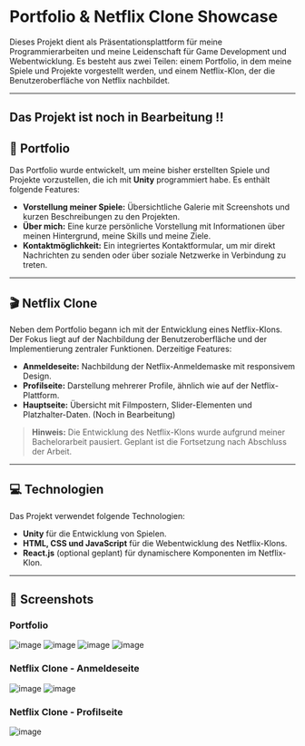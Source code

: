 # Portfolio & Netflix Clone Showcase

Dieses Projekt dient als Präsentationsplattform für meine Programmierarbeiten und meine Leidenschaft für Game Development und Webentwicklung. Es besteht aus zwei Teilen: einem Portfolio, in dem meine Spiele und Projekte vorgestellt werden, und einem Netflix-Klon, der die Benutzeroberfläche von Netflix nachbildet.  

---
## **Das Projekt ist noch in Bearbeitung !!** 

## 📂 **Portfolio**
Das Portfolio wurde entwickelt, um meine bisher erstellten Spiele und Projekte vorzustellen, die ich mit **Unity** programmiert habe. Es enthält folgende Features:

- **Vorstellung meiner Spiele:** Übersichtliche Galerie mit Screenshots und kurzen Beschreibungen zu den Projekten.
- **Über mich:** Eine kurze persönliche Vorstellung mit Informationen über meinen Hintergrund, meine Skills und meine Ziele.
- **Kontaktmöglichkeit:** Ein integriertes Kontaktformular, um mir direkt Nachrichten zu senden oder über soziale Netzwerke in Verbindung zu treten.

---

## 🎬 **Netflix Clone**
Neben dem Portfolio begann ich mit der Entwicklung eines Netflix-Klons. Der Fokus liegt auf der Nachbildung der Benutzeroberfläche und der Implementierung zentraler Funktionen. Derzeitige Features:

- **Anmeldeseite:** Nachbildung der Netflix-Anmeldemaske mit responsivem Design.
- **Profilseite:** Darstellung mehrerer Profile, ähnlich wie auf der Netflix-Plattform.
- **Hauptseite:** Übersicht mit Filmpostern, Slider-Elementen und Platzhalter-Daten. (Noch in Bearbeitung)

> **Hinweis:** Die Entwicklung des Netflix-Klons wurde aufgrund meiner Bachelorarbeit pausiert. Geplant ist die Fortsetzung nach Abschluss der Arbeit.

---

## 💻 **Technologien**
Das Projekt verwendet folgende Technologien:

- **Unity** für die Entwicklung von Spielen.
- **HTML, CSS und JavaScript** für die Webentwicklung des Netflix-Klons.
- **React.js** (optional geplant) für dynamischere Komponenten im Netflix-Klon.

---

## 📸 **Screenshots**
### Portfolio
![image](https://github.com/user-attachments/assets/c39ff559-3e16-4e3d-a10c-9938f0dc3b69)
![image](https://github.com/user-attachments/assets/becb1d0d-fd9b-40d7-bc3c-97328ccdc324)
![image](https://github.com/user-attachments/assets/fba3ceb8-4e5c-484e-8fc2-95758059db92)
![image](https://github.com/user-attachments/assets/1870f191-4ef2-46e4-aeb9-125f41fcd3af)


### Netflix Clone - Anmeldeseite
![image](https://github.com/user-attachments/assets/5492e1b7-e7b3-46b0-b70e-440869d860a0)
![image](https://github.com/user-attachments/assets/89b4c0ae-56d9-4504-9074-ea23460e2cd8)

### Netflix Clone - Profilseite
![image](https://github.com/user-attachments/assets/bd09080d-4080-47f9-baba-9cf4e7a4d43a)
